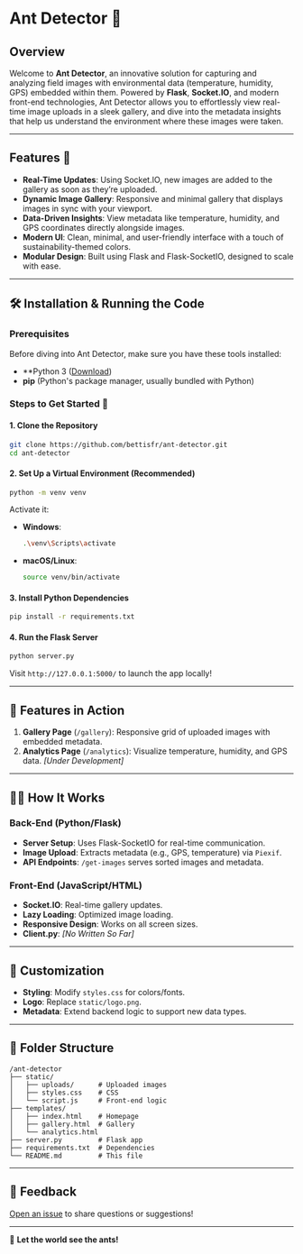 # Ant Detector 🚀

## Overview

Welcome to **Ant Detector**, an innovative solution for capturing and analyzing field images with environmental data (temperature, humidity, GPS) embedded within them. Powered by **Flask**, **Socket.IO**, and modern front-end technologies, Ant Detector allows you to effortlessly view real-time image uploads in a sleek gallery, and dive into the metadata insights that help us understand the environment where these images were taken.

---

## Features 🌟

- **Real-Time Updates**: Using Socket.IO, new images are added to the gallery as soon as they’re uploaded.
- **Dynamic Image Gallery**: Responsive and minimal gallery that displays images in sync with your viewport.
- **Data-Driven Insights**: View metadata like temperature, humidity, and GPS coordinates directly alongside images.
- **Modern UI**: Clean, minimal, and user-friendly interface with a touch of sustainability-themed colors.
- **Modular Design**: Built using Flask and Flask-SocketIO, designed to scale with ease.

---

## 🛠️ Installation & Running the Code

### Prerequisites

Before diving into Ant Detector, make sure you have these tools installed:

- **Python 3 ([Download](https://www.python.org/downloads/))
- **pip** (Python's package manager, usually bundled with Python)

### Steps to Get Started 🚀

#### 1. Clone the Repository

```bash
git clone https://github.com/bettisfr/ant-detector.git
cd ant-detector
```

#### 2. Set Up a Virtual Environment (Recommended)

```bash
python -m venv venv
```

Activate it:

- **Windows**:
  ```bash
  .\venv\Scripts\activate
  ```
- **macOS/Linux**:
  ```bash
  source venv/bin/activate
  ```

#### 3. Install Python Dependencies

```bash
pip install -r requirements.txt
```

#### 4. Run the Flask Server

```bash
python server.py
```

Visit `http://127.0.0.1:5000/` to launch the app locally!

---

## 🚀 Features in Action

1. **Gallery Page** (`/gallery`): Responsive grid of uploaded images with embedded metadata.
2. **Analytics Page** (`/analytics`): Visualize temperature, humidity, and GPS data. *[Under Development]*

---

## 👨‍💻 How It Works

### Back-End (Python/Flask)
- **Server Setup**: Uses Flask-SocketIO for real-time communication.
- **Image Upload**: Extracts metadata (e.g., GPS, temperature) via `Piexif`.
- **API Endpoints**: `/get-images` serves sorted images and metadata.

### Front-End (JavaScript/HTML)
- **Socket.IO**: Real-time gallery updates.
- **Lazy Loading**: Optimized image loading.
- **Responsive Design**: Works on all screen sizes.
- **Client.py**: *[No Written So Far]*
---

## 🎨 Customization

- **Styling**: Modify `styles.css` for colors/fonts.
- **Logo**: Replace `static/logo.png`.
- **Metadata**: Extend backend logic to support new data types.

---

## 📂 Folder Structure

```
/ant-detector
├── static/
│   ├── uploads/      # Uploaded images
│   ├── styles.css    # CSS
│   └── script.js     # Front-end logic
├── templates/
│   ├── index.html    # Homepage
│   ├── gallery.html  # Gallery
│   └── analytics.html
├── server.py         # Flask app
├── requirements.txt  # Dependencies
└── README.md         # This file
```

---

## 💬 Feedback

[Open an issue](https://github.com/your-username/ant-detector/issues) to share questions or suggestions!

---

🐜 **Let the world see the ants!**